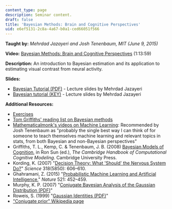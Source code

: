 ```yaml
---
content_type: page
description: Seminar content.
draft: false
title: 'Bayesian Methods: Brain and Cognitive Perspectives'
uid: e6ef5131-2c8a-4a67-b0a1-ced66051f566
---
```

**Taught by:** *Mehrdad Jazayeri and Josh Tenenbaum, MIT (June 9, 2015)*

**Video:** [Bayesian Methods: Brain and Cognitive Perspectives](https://youtu.be/8Upo2un7ing) (1:13:59)

**Description:** An introduction to Bayesian estimation and its application to estimating visual contrast from neural activity.

**Slides:**

- [Bayesian Tutorial (PDF)](https://cbmm.mit.edu/sites/default/files/learning-hub/Bayesian_Tutorial.pdf) - Lecture slides by Mehrdad Jazayeri 
- [Bayesian tutorial (KEY)](https://cbmm.mit.edu/sites/default/files/learning-hub/Bayesian_Tutorial.key) - Lecture slides by Mehrdad Jazayeri 

**Additional Resources:**

- [Exercises](https://cbmm.mit.edu/sites/default/files/learning-hub/BayesianpracticeproblemsToPost.pdf)
- [Tom Griffiths' reading list on Bayesian methods](https://cocosci.princeton.edu/tom/bayes.html)
- [Mathematicalmonk's videos on Machine Learning](https://www.youtube.com/playlist?list=PLD0F06AA0D2E8FFBA): Recommended by Josh Tenenbaum as "probably the single best way I can think of for someone to teach themselves machine learning and relevant topics in stats, from both Bayesian and non-Bayesian perspectives"
- Griffiths, T. L., Kemp, C. & Tenenbaum, J. B. (2008) [Bayesian Models of Cognition](https://cbmm.mit.edu/sites/default/files/learning-hub/bayeschapter.pdf), in Ron Sun (ed.), *The Cambridge Handbook of Computational Cognitive Modeling*. Cambridge University Press.
- Kording, K. (2007) "[Decision Theory: What 'Should' the Nervous System Do?](http://science.sciencemag.org/content/318/5850/606)" *Science* 318(5850): 606–610.
- Ghahramani, Z. (2015) "[Probabilistic Machine Learning and Artificial Intelligence](https://www.nature.com/articles/nature14541)," *Nature* 521: 452–459.
- Murphy, K. P. (2007) "[Conjugate Bayesian Analysis of the Gaussian Distribution (PDF)](https://cbmm.mit.edu/sites/default/files/learning-hub/Murphy07_gaussian.pdf)"
- Roweis, S. (1999) "[Gaussian Identities (PDF)](https://cbmm.mit.edu/sites/default/files/learning-hub/Roweis_gaussian.pdf)"
- ["Conjugate prior" Wikipedia page](https://en.wikipedia.org/wiki/Conjugate_prior)